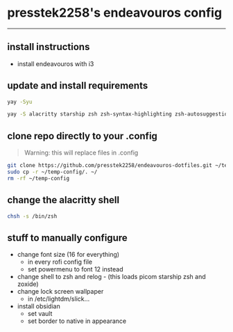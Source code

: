 # presstek2258's endeavouros config
---

## install instructions
- install endeavouros with i3

## update and install requirements
```bash
yay -Syu
```
```bash
yay -S alacritty starship zsh zsh-syntax-highlighting zsh-autosuggestions picom zoxide neovim pcloud-drive google-chrome xfce4-settings xclip ttf-jetbrains-mono
```

## clone repo directly to your .config 
> Warning: this will replace files in .config
```bash	
git clone https://github.com/presstek2258/endeavouros-dotfiles.git ~/temp-config
sudo cp -r ~/temp-config/. ~/
rm -rf ~/temp-config
```
## change the alacritty shell
```bash
chsh -s /bin/zsh
```

## stuff to manually configure
- change font size (16 for everything)
    - in every rofi config file
    - set powermenu to font 12 instead
- change shell to zsh and relog 
	  - (this loads picom starship zsh and zoxide)
- change lock screen wallpaper
    - in /etc/lightdm/slick...
- install obsidian
	- set vault
	- set border to native in appearance
